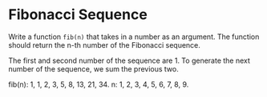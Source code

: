 # Fibonacci Sequence

Write a function `fib(n)` that takes in a number as an argument.
The function should return the n-th number of the Fibonacci sequence.

The first and second number of the sequence are 1.
To generate the next number of the sequence, we sum the previous two.

fib(n): 1, 1, 2, 3, 5, 8, 13, 21, 34.
n: 1, 2, 3, 4, 5, 6, 7, 8, 9.
